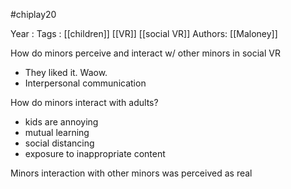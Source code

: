 #chiplay20

Year   :
Tags   : [[children]] [[VR]] [[social VR]]
Authors: [[Maloney]]

How do minors perceive and interact w/ other minors in social VR

 - They liked it. Waow.
 - Interpersonal communication

How do minors interact with adults?

 - kids are annoying
 - mutual learning 
 - social distancing
 - exposure to inappropriate content

Minors interaction with other minors was perceived as real

